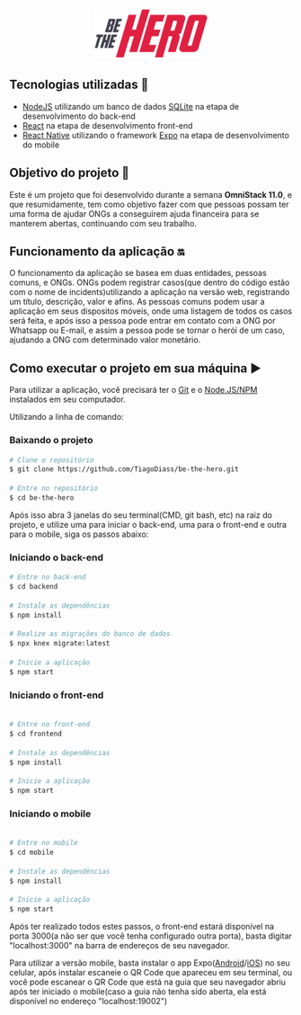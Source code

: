 <h1 align="center">
  <img alt="Be The Hero" src="./frontend/src/assets/logo.svg" width="200px"/>
</h1>

## Tecnologias utilizadas :rocket:

 - [NodeJS](https://nodejs.org/en/) utilizando um banco de dados [SQLite](https://www.sqlite.org/index.html) na etapa de desenvolvimento do back-end
 - [React](https://reactjs.org) na etapa de desenvolvimento front-end
 - [React Native](https://facebook.github.io/react-native/) utilizando o framework [Expo](https://expo.io/) na etapa de desenvolvimento do mobile

## Objetivo do projeto :dart:

Este é um projeto que foi desenvolvido durante a semana <strong>OmniStack 11.0</strong>, e que resumidamente, tem como objetivo fazer com que pessoas possam ter uma forma de ajudar ONGs a conseguirem ajuda financeira para se manterem abertas, continuando com seu trabalho.


## Funcionamento da aplicação :on:

O funcionamento da aplicação se basea em duas entidades, pessoas comuns, e ONGs. ONGs podem registrar casos(que dentro do código estão com o nome de incidents)utilizando a aplicação na versão web, registrando um título, descrição, valor e afins. As pessoas comuns podem usar a aplicação em seus dispositos móveis, onde uma listagem de todos os casos será feita, e após isso a pessoa pode entrar em contato com a ONG por Whatsapp ou E-mail, e assim a pessoa pode se tornar o herói de um caso, ajudando a ONG com determinado valor monetário.

## Como executar o projeto em sua máquina :arrow_forward:

Para utilizar a aplicação, você precisará ter o [Git](https://git-scm.com) e o [Node.JS/NPM](https://nodejs.org/en/) instalados em seu computador.

Utilizando a linha de comando:

### Baixando o projeto
```bash
# Clone o repositório
$ git clone https://github.com/TiagoDiass/be-the-hero.git

# Entre no repositório
$ cd be-the-hero
```

Após isso abra 3 janelas do seu terminal(CMD, git bash, etc) na raiz do projeto, e utilize uma para iniciar o back-end, uma para o front-end e outra para o mobile, siga os passos abaixo:

### Iniciando o back-end
```bash
# Entre no back-end
$ cd backend

# Instale as dependências
$ npm install

# Realize as migrações do banco de dados
$ npx knex migrate:latest 

# Inicie a aplicação
$ npm start
```

### Iniciando o front-end
```bash

# Entre no front-end
$ cd frontend

# Instale as dependências
$ npm install

# Inicie a aplicação
$ npm start
```

### Iniciando o mobile
```bash

# Entre no mobile
$ cd mobile

# Instale as dependências
$ npm install

# Inicie a aplicação
$ npm start
```

Após ter realizado todos estes passos, o front-end estará disponível na porta 3000(a não ser que você tenha configurado outra porta), basta digitar "localhost:3000" na barra de endereços de seu navegador.

Para utilizar a versão mobile, basta instalar o app Expo([Android](https://play.google.com/store/apps/details?id=host.exp.exponent)/[iOS](https://apps.apple.com/us/app/expo-client/id982107779)) no seu celular, após instalar escaneie o QR Code que apareceu em seu terminal, ou você pode escanear o QR Code que está na guia que seu navegador abriu após ter iniciado o mobile(caso a guia não tenha sido aberta, ela está disponível no endereço "localhost:19002")
